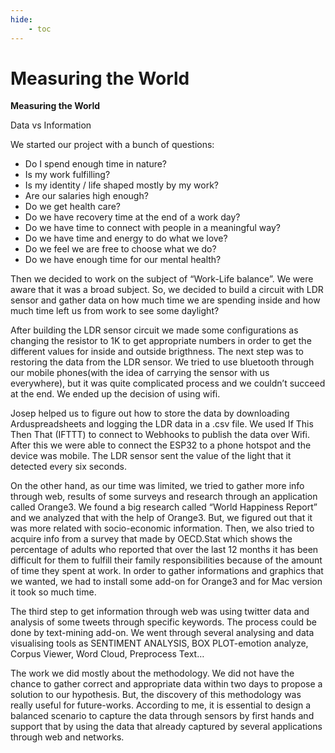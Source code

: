 ```yaml
---
hide:
    - toc
---
```


# Measuring the World


**Measuring the World**


Data vs Information

We started our project with a bunch of questions:
- Do I spend enough time in nature?
- Is my work fulfilling?
- Is my identity / life shaped mostly by my work?
- Are our salaries high enough?
- Do we get health care?
- Do we have recovery time at the end of a work day?
- Do we have time to connect with people in a meaningful way?
- Do we have time and energy to do what we love?
- Do we feel we are free to choose what we do?
- Do we have enough time for our mental health?

Then we decided to work on the subject of “Work-Life balance”. We were aware that it was a broad subject. So, we decided to build a circuit with LDR sensor and gather data on how much time we are spending inside and how much time left us from work to see some daylight?

After building the LDR sensor circuit we made some configurations as changing the resistor to 1K to get appropriate numbers in order to get the different values for inside and outside brigthness. The next step was to restoring the data from the LDR sensor. We tried to use bluetooth through our mobile phones(with the idea of carrying the sensor with us everywhere), but it was quite complicated process and we couldn’t succeed at the end. We ended up the decision of using wifi.

Josep helped us to figure out how to store the data by downloading Arduspreadsheets and logging the LDR data in a .csv file. We used If This Then That (IFTTT) to connect to Webhooks to publish the data over Wifi. After this we were able to connect the ESP32 to a phone hotspot and the device was mobile. The LDR sensor sent the value of the light that it detected every six seconds.

On the other hand, as our time was limited, we tried to gather more info through web, results of some surveys and research through an application called Orange3. We found a big research called “World Happiness Report” and we analyzed that with the help of Orange3. But, we figured out that it was more related with socio-economic information. Then, we also tried to acquire info from a survey that made by OECD.Stat which shows the percentage of adults who reported that over the last 12 months it has been difficult for them to fulfill their family responsibilities because of the amount of time they spent at work. In order to gather informations and graphics that we wanted, we had to install some add-on for Orange3 and for Mac version it took so much time.

The third step to get information through web was using twitter data and analysis of some tweets through specific keywords. The process could be done by text-mining add-on. We went through several analysing and data visualising tools as SENTIMENT ANALYSIS, BOX PLOT-emotion analyze, Corpus Viewer, Word Cloud, Preprocess Text…

The work we did mostly about the methodology. We did not have the chance to gather correct and appropriate data within two days to propose a solution to our hypothesis. But, the discovery of this methodology was really useful for future-works. According to me, it is essential to design a balanced scenario to capture the data through sensors by first hands and support that by using the data that already captured by several applications through web and networks.
